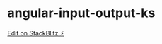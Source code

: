 # angular-input-output-ks

[Edit on StackBlitz ⚡️](https://stackblitz.com/edit/angular-input-output-ks)